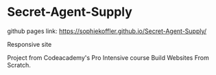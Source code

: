 # Secret-Agent-Supply
github pages link: https://sophiekoffler.github.io/Secret-Agent-Supply/

Responsive site

Project from Codeacademy's Pro Intensive course Build Websites From Scratch.
